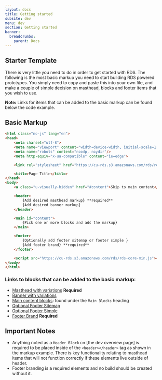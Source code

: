 ```yaml
---
layout: docs
title: Getting started
subsite: dev
menu: dev
section: Getting started
banner:
  breadcrumbs:
    parent: Docs
---
```

## Starter Template

There is very little you need to do in order to get started with RDS. The following is the most basic markup you need to start building RDS powered prototypes. You simply need to copy and paste this into your own file, and make a couple of simple decision on masthead, blocks and footer items that you wish to use.

**Note:** Links for items that can be added to the basic markup can be found below the code example.

## Basic Markup

```html
<html class="no-js" lang="en">
<head>
	<meta charset="utf-8">
	<meta name="viewport" content="width=device-width, initial-scale=1, maximum-scale=5">
	<meta name="robots" content="noodp, noydir"/>
	<meta http-equiv="x-ua-compatible" content="ie=edge">

	<link rel="stylesheet" href="https://cu-rds.s3.amazonaws.com/rds/rds-core-min.css" type="text/css"/>

	<title>Page Title</title>
</head>
<body>
	<a class="u-visually-hidden" href="#content">Skip to main content</a>

	<header>
		{Add desired masthead markup} **required**
		{Add desired banner markup}
	</header>

	<main id="content">
		{Pick one or more blocks and add the markup}
	</main>

	<footer>
		{Optionally add footer sitemap or footer simple }
		{Add footer brand} **required**
	</footer>

	<script src="https://cu-rds.s3.amazonaws.com/rds/rds-core-min.js"></script>
</body>
</html>
```

### Links to blocks that can be added to the basic markup:
- [Masthead with variations]({{site.url}}dev/blocks/header/masthead/) **Required**
- [Banner with variations]({{site.url}}/dev/blocks/header/banner/)
- [Main content blocks]({{site.url}}/dev/): found under the `Main Blocks` heading
- [Optional Footer Sitemap]({{site.url}}/dev/blocks/footer/footersitemap/)
- [Optional Footer Simple]({{site.url}}/dev/blocks/footer/footersimple/)
- [Footer Brand]({{site.url}}/dev/blocks/footer/footerbrand/) **Required**

## Important Notes

- Anything noted as a `Header Block` on [the dev overview page] is required to be placed inside of the `<header></header>` tag as shown in the markup example. There is key functionality relating to masthead items that will not function correctly if these elements live outside of header.
- Footer branding is a required elements and no build should be created without it.
